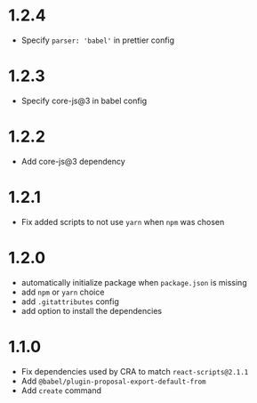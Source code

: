 # 1.2.4
- Specify `parser: 'babel'` in prettier config

# 1.2.3

- Specify core-js@3 in babel config

# 1.2.2

- Add core-js@3 dependency

# 1.2.1

-   Fix added scripts to not use `yarn` when `npm` was chosen

# 1.2.0

-   automatically initialize package when `package.json` is missing
-   add `npm` or `yarn` choice
-   add `.gitattributes` config
-   add option to install the dependencies

# 1.1.0

-   Fix dependencies used by CRA to match `react-scripts@2.1.1`
-   Add `@babel/plugin-proposal-export-default-from`
-   Add `create` command
